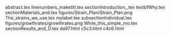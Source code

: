 abstract.tex
linenumbers_maketitl.tex
sectionIntroduction_.tex
textbfWhy.tex
sectionMaterials_and.tex
figures/Strain_Plan/Strain_Plan.png
The_strains_we_use.tex
mylabel.tex
subsectionIndividual.tex
figures/growthrates/growthrates.png
While_this_simple_mo.tex
sectionResults_and_D.tex
da97.html
c5c3.html
c4c6.html